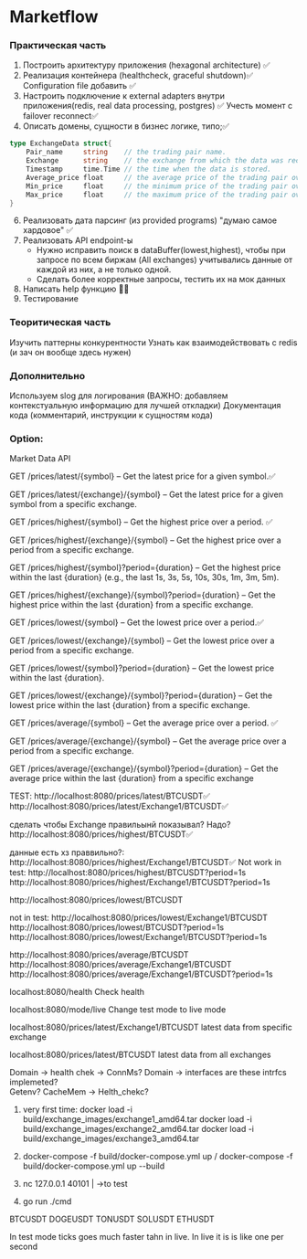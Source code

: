 # Marketflow

### Практическая часть 
1) Построить архитектуру приложения (hexagonal architecture) ✅
2) Реализация контейнера (healthcheck, graceful shutdown)✅
    Configuration file добавить ✅
4) Настроить подключение к external adapters внутри приложения(redis, real data processing, postgres) ✅
    Учесть момент с failover reconnect✅
5) Описать домены, сущности в бизнес логике, типо;✅
```go
type ExchangeData struct{
    Pair_name     string    // the trading pair name.
    Exchange      string    // the exchange from which the data was received.
    Timestamp     time.Time // the time when the data is stored.
    Average_price float     // the average price of the trading pair over the last minute.
    Min_price     float     // the minimum price of the trading pair over the last minute.
    Max_price     float     // the maximum price of the trading pair over the last minute
} 
```

6) Реализовать дата парсинг (из provided programs) "думаю самое хардовое" ✅
7) Реализовать API endpoint-ы 
    -  Нужно исправить поиск в dataBuffer(lowest,highest), чтобы при запросе по всем биржам (All exchanges) учитывались данные от каждой из них, а не только одной.
    - Сделать более корректные запросы, тестить их на мок данных
8) Написать help функцию 🗿✅
9) Тестирование 


### Теоритическая часть 
Изучить паттерны конкурентности
Узнать как взаимодействовать с redis (и зач он вообще здесь нужен)


### Дополнительно
Используем slog для логирования (ВАЖНО: добавляем контекстуальную информацию для лучшей откладки)
Документация кода (комментарий, инструкции к сущностям кода)

### Option: 
Market Data API

GET /prices/latest/{symbol} – Get the latest price for a given symbol.✅

GET /prices/latest/{exchange}/{symbol} – Get the latest price for a given symbol from a specific exchange.  

GET /prices/highest/{symbol} – Get the highest price over a period. ✅

GET /prices/highest/{exchange}/{symbol} – Get the highest price over a period from a specific exchange.

GET /prices/highest/{symbol}?period={duration} – Get the highest price within the last {duration} (e.g., the last 1s, 3s, 5s, 10s, 30s, 1m, 3m, 5m).

GET /prices/highest/{exchange}/{symbol}?period={duration} – Get the highest price within the last {duration} from a specific exchange.

GET /prices/lowest/{symbol} – Get the lowest price over a period.✅

GET /prices/lowest/{exchange}/{symbol} – Get the lowest price over a period from a specific exchange.

GET /prices/lowest/{symbol}?period={duration} – Get the lowest price within the last {duration}.

GET /prices/lowest/{exchange}/{symbol}?period={duration} – Get the lowest price within the last {duration} from a specific exchange.

GET /prices/average/{symbol} – Get the average price over a period. ✅

GET /prices/average/{exchange}/{symbol} – Get the average price over a period from a specific exchange.

GET /prices/average/{exchange}/{symbol}?period={duration} – Get the average price within the last {duration} from a specific exchange

TEST:
http://localhost:8080/prices/latest/BTCUSDT✅
http://localhost:8080/prices/latest/Exchange1/BTCUSDT✅

сделать чтобы Exchange правильынй показывал? Надо?
http://localhost:8080/prices/highest/BTCUSDT✅

данные есть хз праввильно?:
http://localhost:8080/prices/highest/Exchange1/BTCUSDT✅
Not work in test:
http://localhost:8080/prices/highest/BTCUSDT?period=1s 
http://localhost:8080/prices/highest/Exchange1/BTCUSDT?period=1s


http://localhost:8080/prices/lowest/BTCUSDT

not in test:
http://localhost:8080/prices/lowest/Exchange1/BTCUSDT
http://localhost:8080/prices/lowest/BTCUSDT?period=1s
http://localhost:8080/prices/lowest/Exchange1/BTCUSDT?period=1s

http://localhost:8080/prices/average/BTCUSDT
http://localhost:8080/prices/average/Exchange1/BTCUSDT
http://localhost:8080/prices/average/Exchange1/BTCUSDT?period=1s

localhost:8080/health
Check health

localhost:8080/mode/live
Change test mode to live mode

localhost:8080/prices/latest/Exchange1/BTCUSDT
latest data from specific exchange

localhost:8080/prices/latest/BTCUSDT
latest data from all exchanges


Domain -> health chek -> ConnMs?
Domain -> interfaces are these intrfcs implemeted?  
Getenv?
CacheMem -> Helth_chekc?



1. very first time: 
docker load -i build/exchange_images/exchange1_amd64.tar
docker load -i build/exchange_images/exchange2_amd64.tar
docker load -i build/exchange_images/exchange3_amd64.tar

2. docker-compose -f build/docker-compose.yml up / docker-compose -f build/docker-compose.yml up --build


3. nc 127.0.0.1 40101
    |
    ->to test

4. go run ./cmd



BTCUSDT
DOGEUSDT
TONUSDT
SOLUSDT
ETHUSDT


In test mode ticks goes much faster tahn in live. In live it is is like one per second
